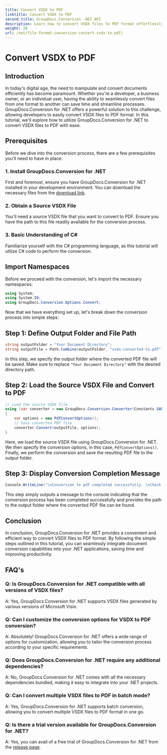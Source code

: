 ```yaml
---
title: Convert VSDX to PDF
linktitle: Convert VSDX to PDF
second_title: GroupDocs.Conversion .NET API
description: Learn how to convert VSDX files to PDF format effortlessly using GroupDocs.Conversion for .NET. Boost your productivity.
weight: 28
url: /net/file-format-conversion-convert-vsdx-to-pdf/
---
```


# Convert VSDX to PDF

## Introduction
In today's digital age, the need to manipulate and convert documents efficiently has become paramount. Whether you're a developer, a business owner, or an individual user, having the ability to seamlessly convert files from one format to another can save time and streamline processes. GroupDocs.Conversion for .NET offers a powerful solution to this challenge, allowing developers to easily convert VSDX files to PDF format. In this tutorial, we'll explore how to utilize GroupDocs.Conversion for .NET to convert VSDX files to PDF with ease.
## Prerequisites
Before we dive into the conversion process, there are a few prerequisites you'll need to have in place:
### 1. Install GroupDocs.Conversion for .NET
First and foremost, ensure you have GroupDocs.Conversion for .NET installed in your development environment. You can download the necessary files from the [download link](https://releases.groupdocs.com/conversion/net/).
### 2. Obtain a Source VSDX File
You'll need a source VSDX file that you want to convert to PDF. Ensure you have the path to this file readily available for the conversion process.
### 3. Basic Understanding of C#
Familiarize yourself with the C# programming language, as this tutorial will utilize C# code to perform the conversion.

## Import Namespaces
Before we proceed with the conversion, let's import the necessary namespaces:
```csharp
using System;
using System.IO;
using GroupDocs.Conversion.Options.Convert;
```

Now that we have everything set up, let's break down the conversion process into simple steps:
## Step 1: Define Output Folder and File Path
```csharp
string outputFolder = "Your Document Directory";
string outputFile = Path.Combine(outputFolder, "vsdx-converted-to.pdf");
```
In this step, we specify the output folder where the converted PDF file will be saved. Make sure to replace `"Your Document Directory"` with the desired directory path.
## Step 2: Load the Source VSDX File and Convert to PDF
```csharp
// Load the source VSDX file
using (var converter = new GroupDocs.Conversion.Converter(Constants.SAMPLE_VSDX))
{
    var options = new PdfConvertOptions();
    // Save converted PDF file
    converter.Convert(outputFile, options);
}
```
Here, we load the source VSDX file using GroupDocs.Conversion for .NET. We then specify the conversion options, in this case, `PdfConvertOptions()`. Finally, we perform the conversion and save the resulting PDF file to the output folder.
## Step 3: Display Conversion Completion Message
```csharp
Console.WriteLine("\nConversion to pdf completed successfully. \nCheck output in {0}", outputFolder);
```
This step simply outputs a message to the console indicating that the conversion process has been completed successfully and provides the path to the output folder where the converted PDF file can be found.

## Conclusion
In conclusion, GroupDocs.Conversion for .NET provides a convenient and efficient way to convert VSDX files to PDF format. By following the simple steps outlined in this tutorial, you can seamlessly integrate document conversion capabilities into your .NET applications, saving time and improving productivity.
## FAQ's
### Q: Is GroupDocs.Conversion for .NET compatible with all versions of VSDX files?
A: Yes, GroupDocs.Conversion for .NET supports VSDX files generated by various versions of Microsoft Visio.
### Q: Can I customize the conversion options for VSDX to PDF conversion?
A: Absolutely! GroupDocs.Conversion for .NET offers a wide range of options for customization, allowing you to tailor the conversion process according to your specific requirements.
### Q: Does GroupDocs.Conversion for .NET require any additional dependencies?
A: No, GroupDocs.Conversion for .NET comes with all the necessary dependencies bundled, making it easy to integrate into your .NET projects.
### Q: Can I convert multiple VSDX files to PDF in batch mode?
A: Yes, GroupDocs.Conversion for .NET supports batch conversion, allowing you to convert multiple VSDX files to PDF format in one go.
### Q: Is there a trial version available for GroupDocs.Conversion for .NET?
A: Yes, you can avail of a free trial of GroupDocs.Conversion for .NET from the [release page](https://releases.groupdocs.com/).
